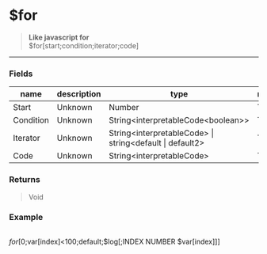 # **$for**
> **Like javascript for** <br/>
> $for[start;condition;iterator;code]
- - -

### Fields
| name | description | type | required |
|------|-------------|------|----------|
| Start | Unknown | Number | True |
| Condition | Unknown | String&lt;interpretableCode&lt;boolean&gt;&gt; | True |
| Iterator | Unknown | String&lt;interpretableCode&gt; &#124; string&lt;default &#124; default2&gt; | True |
| Code | Unknown | String&lt;interpretableCode&gt; | True |

### Returns
> Void

### Example
> ```php
$for[0;$var[index]&lt;100;default;$log[;INDEX NUMBER $var[index]]]
```